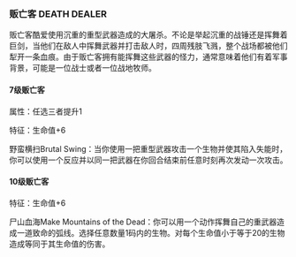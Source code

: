 ### 贩亡客 DEATH DEALER

贩亡客酷爱使用沉重的重型武器造成的大屠杀。不论是举起沉重的战锤还是挥舞着巨剑，当他们在敌人中挥舞武器并打击敌人时，四周残肢飞溅，整个战场都被他们犁开一条血痕。由于贩亡客拥有能挥舞这些武器的怪力，通常意味着他们有着军事背景，可能是一位战士或者一位战地牧师。

#### 7级贩亡客

属性：任选三者提升1

特征：生命值+6

野蛮横扫Brutal
Swing：当你使用一把重型武器攻击一个生物并使其陷入失能时，你可以使用一个反应并以同一把武器在你回合结束前任意时刻再次发动一次攻击。

#### 10级贩亡客

特征：生命值+6

尸山血海Make Mountains of the
Dead：你可以用一个动作挥舞自己的重武器造成一道致命的弧线。选择任意数量1码内的生物。对每个生命值小于等于20的生物造成等同于其生命值的伤害。
